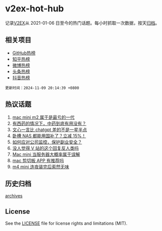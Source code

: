 # v2ex-hot-hub

 记录[V2EX](https://www.v2ex.com/)从 2021-01-06 日至今的热门话题。每小时抓取一次数据，按天[归档](archives)。
 
 ## 相关项目

- [GitHub热榜](https://github.com/lonnyzhang423/github-hot-hub)
- [知乎热榜](https://github.com/lonnyzhang423/zhihu-hot-hub)
- [微博热榜](https://github.com/lonnyzhang423/weibo-hot-hub)
- [头条热榜](https://github.com/lonnyzhang423/toutiao-hot-hub)
- [抖音热榜](https://github.com/lonnyzhang423/douyin-hot-hub)


 `更新时间：2024-11-09 20:14:39 +0800`

## 热议话题

1. [mac mini m2 属于是最亏的一代](https://www.v2ex.com/t/1087950)
1. [有西药的情况下，中药到底有用没有？](https://www.v2ex.com/t/1087990)
1. [文心一言比 chatgpt 差的不是一星半点](https://www.v2ex.com/t/1087977)
1. [卧槽 NAS 都能用国补了？立减 15%！](https://www.v2ex.com/t/1087913)
1. [如何应对公司监控，保护副业安全？](https://www.v2ex.com/t/1087932)
1. [没人觉得 V 站的这个回复反人类吗](https://www.v2ex.com/t/1087941)
1. [Mac mini 当服务器大概率属于误解](https://www.v2ex.com/t/1087940)
1. [mac 剪切板 APP 有推荐吗](https://www.v2ex.com/t/1087989)
1. [m4 mini 连夜装完后索然无味](https://www.v2ex.com/t/1087965)

## 历史归档

[archives](archives)

## License

See the [LICENSE](LICENSE) file for license rights and limitations (MIT).
